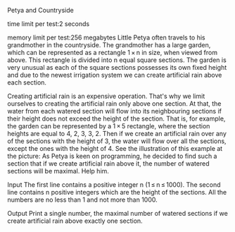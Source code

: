 Petya and Countryside

time limit per test:2 seconds

memory limit per test:256 megabytes
Little Petya often travels to his grandmother in the countryside. The grandmother has a large garden, which can be represented as a rectangle 1 × n in size, when viewed from above. This rectangle is divided into n equal square sections. The garden is very unusual as each of the square sections possesses its own fixed height and due to the newest irrigation system we can create artificial rain above each section.

Creating artificial rain is an expensive operation. That's why we limit ourselves to creating the artificial rain only above one section. At that, the water from each watered section will flow into its neighbouring sections if their height does not exceed the height of the section. That is, for example, the garden can be represented by a 1 × 5 rectangle, where the section heights are equal to 4, 2, 3, 3, 2. Then if we create an artificial rain over any of the sections with the height of 3, the water will flow over all the sections, except the ones with the height of 4. See the illustration of this example at the picture:
As Petya is keen on programming, he decided to find such a section that if we create artificial rain above it, the number of watered sections will be maximal. Help him.

Input
The first line contains a positive integer n (1 ≤ n ≤ 1000). The second line contains n positive integers which are the height of the sections. All the numbers are no less than 1 and not more than 1000.

Output
Print a single number, the maximal number of watered sections if we create artificial rain above exactly one section.
